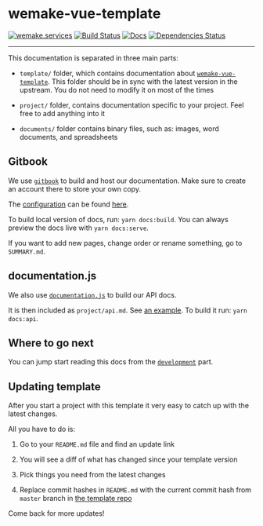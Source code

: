 # wemake-vue-template

[![wemake.services](https://img.shields.io/badge/style-wemake.services-green.svg?label=&logo=data%3Aimage%2Fpng%3Bbase64%2CiVBORw0KGgoAAAANSUhEUgAAABAAAAAQCAMAAAAoLQ9TAAAABGdBTUEAALGPC%2FxhBQAAAAFzUkdCAK7OHOkAAAAbUExURQAAAAAAAAAAAAAAAAAAAAAAAAAAAAAAAP%2F%2F%2F5TvxDIAAAAIdFJOUwAjRA8xXANAL%2Bv0SAAAADNJREFUGNNjYCAIOJjRBdBFWMkVQeGzcHAwksJnAPPZGOGAASzPzAEHEGVsLExQwE7YswCb7AFZSF3bbAAAAABJRU5ErkJggg%3D%3D)](http://wemake.services) [![Build Status](https://travis-ci.org/wemake-services/wemake-vue-template.svg?branch=master)](https://travis-ci.org/wemake-services/wemake-vue-template) [![Docs](https://img.shields.io/badge/docs-success-brightgreen.svg)](https://wemake-services.gitbook.io/wemake-vue-template/) [![Dependencies Status](https://img.shields.io/badge/dependencies-up%20to%20date-brightgreen.svg)](https://github.com/wemake-services/wemake-vue-template/pulls?utf8=%E2%9C%93&q=is%3Apr%20author%3Aapp%2Fdependabot)

---

This documentation is separated in three main parts:

- `template/` folder, which contains documentation about 
  [`wemake-vue-template`][wemake-vue-template]. This folder should be 
  in sync with the latest version in the upstream. 
  You do not need to modify it on most of the times

- `project/` folder, contains documentation specific to your project. 
  Feel free to add anything into it

- `documents/` folder contains binary files, such as: 
  images, word documents, and spreadsheets

## Gitbook

We use [`gitbook`](https://github.com/GitbookIO/gitbook) to build 
and host our documentation.
Make sure to create an account there to store your own copy.

The [configuration](https://toolchain.gitbook.com/config.html) can be found [here](https://github.com/wemake-services/wemake-vue-template/blob/master/book.json).

To build local version of docs, run: `yarn docs:build`.
You can always preview the docs live with `yarn docs:serve`.

If you want to add new pages, change order 
or rename something, go to `SUMMARY.md`.

## documentation.js

We also use [`documentation.js`](https://github.com/documentationjs/documentation) 
to build our API docs.

It is then included as `project/api.md`. See [an example](api.md).
To build it run: `yarn docs:api`.

## Where to go next

You can jump start reading this docs 
from the [`development`](development.md) part.

## Updating template

After you start a project with this template 
it very easy to catch up with the latest changes.

All you have to do is:

1. Go to your `README.md` file and find an update link

2. You will see a diff of what has changed since your template version

3. Pick things you need from the latest changes

4. Replace commit hashes in `README.md` with the current 
  commit hash from `master` branch in 
  [the template repo](https://github.com/wemake-services/wemake-vue-template)

Come back for more updates!

[wemake-vue-template]: https://github.com/wemake-services/wemake-vue-template
